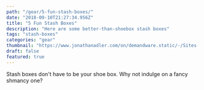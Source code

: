 ```yaml
---
path: "/gear/5-fun-stash-boxes/"
date: "2018-09-10T21:27:34.956Z"
title: "5 Fun Stash Boxes"
description: "Here are some better-than-shoebox stash boxes"
tags: "stash-boxes"
categories: "gear"
thumbnail: "https://www.jonathanadler.com/on/demandware.static/-/Sites-catalog-master/default/dwa02a5163/hi-res/ushi-res/brass_pill_boxes.jpg"
draft: false
featured: true
---
```


Stash boxes don't have to be your shoe box. Why not indulge on a fancy shmancy one?
